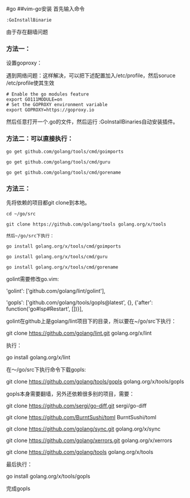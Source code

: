 #go
##vim-go安装
首先输入命令
```
:GoInstallBinarie
```
由于存在翻墙问题
### 方法一：

设置goproxy：

遇到网络问题：这样解决，可以把下述配置加入/etc/profile，然后soruce /etc/profile使其生效
```
# Enable the go modules feature
export GO111MODULE=on
# Set the GOPROXY environment variable
export GOPROXY=https://goproxy.io
```
然后任意打开一个.go的文件，然后运行 :GoInstallBinaries自动安装插件。


### 方法二：可以直接执行：
```
go get github.com/golang/tools/cmd/goimports

go get github.com/golang/tools/cmd/guru

go get github.com/golang/tools/cmd/gorename
```

### 方法三：

先将依赖的项目都git clone到本地。
```
cd ~/go/src

git clone https://github.com/golang/tools golang.org/x/tools

然后~/go/src下执行：

go install golang.org/x/tools/cmd/goimports

go install golang.org/x/tools/cmd/guru

go install golang.org/x/tools/cmd/gorename
```

golint需要修改go.vim:

'golint': ['github.com/golang/lint/golint'],

'gopls': ['github.com/golang/tools/gopls@latest', {}, {'after': function('go#lsp#Restart', [])}],


golint在github上是golang/lint项目下的目录，所以要在~/go/src下执行：

git clone https://github.com/golang/lint.git golang.org/x/lint

执行：

go install golang.org/x/lint


在～/go/src下执行命令下载gopls:

git clone https://github.com/golang/tools/gopls golang.org/x/tools/gopls

gopls本身需要翻墙，另外还依赖很多别的项目，需要：

git clone https://github.com/sergi/go-diff.git sergi/go-diff

git clone https://github.com/BurntSushi/toml BurntSushi/toml

git clone https://github.com/golang/sync.git golang.org/x/sync

git clone https://github.com/golang/xerrors.git golang.org/x/xerrors

git clone https://github.com/golang/tools golang.org/x/tools

最后执行：

go install golang.org/x/tools/gopls

完成gopls
